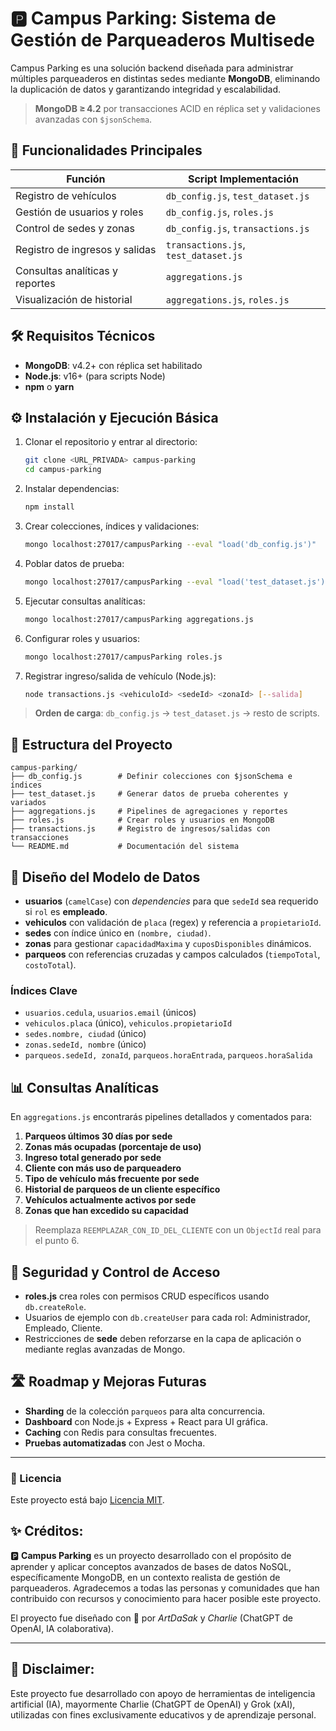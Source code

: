 # 🅿️ Campus Parking: Sistema de Gestión de Parqueaderos Multisede

Campus Parking es una solución backend diseñada para administrar múltiples parqueaderos en distintas sedes mediante **MongoDB**, eliminando la duplicación de datos y garantizando integridad y escalabilidad.

> **MongoDB ≥ 4.2** por transacciones ACID en réplica set y validaciones avanzadas con `$jsonSchema`.

## 🚀 Funcionalidades Principales

| Función                           | Script Implementación                                              |
|-----------------------------------|--------------------------------------------------------------------|
| Registro de vehículos             | `db_config.js`, `test_dataset.js`                                  |
| Gestión de usuarios y roles       | `db_config.js`, `roles.js`                                         |
| Control de sedes y zonas          | `db_config.js`, `transactions.js`                                  |
| Registro de ingresos y salidas    | `transactions.js`, `test_dataset.js`                               |
| Consultas analíticas y reportes   | `aggregations.js`                                                  |
| Visualización de historial        | `aggregations.js`, `roles.js`                                      |

## 🛠️ Requisitos Técnicos

- **MongoDB**: v4.2+ con réplica set habilitado
- **Node.js**: v16+ (para scripts Node)
- **npm** o **yarn**

## ⚙️ Instalación y Ejecución Básica

1. Clonar el repositorio y entrar al directorio:
   ```bash
   git clone <URL_PRIVADA> campus-parking
   cd campus-parking
   ```
2. Instalar dependencias:
   ```bash
   npm install
   ```
3. Crear colecciones, índices y validaciones:
   ```bash
   mongo localhost:27017/campusParking --eval "load('db_config.js')"
   ```
4. Poblar datos de prueba:
   ```bash
   mongo localhost:27017/campusParking --eval "load('test_dataset.js')"
   ```
5. Ejecutar consultas analíticas:
   ```bash
   mongo localhost:27017/campusParking aggregations.js
   ```
6. Configurar roles y usuarios:
   ```bash
   mongo localhost:27017/campusParking roles.js
   ```
7. Registrar ingreso/salida de vehículo (Node.js):
   ```bash
   node transactions.js <vehiculoId> <sedeId> <zonaId> [--salida]
   ```

> **Orden de carga**: `db_config.js` → `test_dataset.js` → resto de scripts.

## 📂 Estructura del Proyecto

```
campus-parking/
├── db_config.js        # Definir colecciones con $jsonSchema e índices
├── test_dataset.js     # Generar datos de prueba coherentes y variados
├── aggregations.js     # Pipelines de agregaciones y reportes
├── roles.js            # Crear roles y usuarios en MongoDB
├── transactions.js     # Registro de ingresos/salidas con transacciones
└── README.md           # Documentación del sistema
```

## 📐 Diseño del Modelo de Datos

- **usuarios** (`camelCase`) con _dependencies_ para que `sedeId` sea requerido si `rol` es **empleado**.
- **vehiculos** con validación de `placa` (regex) y referencia a `propietarioId`.
- **sedes** con índice único en `(nombre, ciudad)`.
- **zonas** para gestionar `capacidadMaxima` y `cuposDisponibles` dinámicos.
- **parqueos** con referencias cruzadas y campos calculados (`tiempoTotal`, `costoTotal`).

### Índices Clave

- `usuarios.cedula`, `usuarios.email` (únicos)
- `vehiculos.placa` (único), `vehiculos.propietarioId`
- `sedes.nombre, ciudad` (único)
- `zonas.sedeId, nombre` (único)
- `parqueos.sedeId, zonaId`, `parqueos.horaEntrada`, `parqueos.horaSalida`

## 📊 Consultas Analíticas

En `aggregations.js` encontrarás pipelines detallados y comentados para:
1. **Parqueos últimos 30 días por sede**
2. **Zonas más ocupadas (porcentaje de uso)**
3. **Ingreso total generado por sede**
4. **Cliente con más uso de parqueadero**
5. **Tipo de vehículo más frecuente por sede**
6. **Historial de parqueos de un cliente específico**
7. **Vehículos actualmente activos por sede**
8. **Zonas que han excedido su capacidad**

> Reemplaza `REEMPLAZAR_CON_ID_DEL_CLIENTE` con un `ObjectId` real para el punto 6.

## 🔐 Seguridad y Control de Acceso

- **roles.js** crea roles con permisos CRUD específicos usando `db.createRole`.
- Usuarios de ejemplo con `db.createUser` para cada rol: Administrador, Empleado, Cliente.
- Restricciones de **sede** deben reforzarse en la capa de aplicación o mediante reglas avanzadas de Mongo.

## 🛣️ Roadmap y Mejoras Futuras

- **Sharding** de la colección `parqueos` para alta concurrencia.
- **Dashboard** con Node.js + Express + React para UI gráfica.
- **Caching** con Redis para consultas frecuentes.
- **Pruebas automatizadas** con Jest o Mocha.

---

### 📜 Licencia

Este proyecto está bajo [Licencia MIT](./LICENSE.md).

## ✨ Créditos:

🅿️ **Campus Parking** es un proyecto desarrollado con el propósito de aprender y aplicar conceptos avanzados de bases de datos NoSQL, específicamente MongoDB, en un contexto realista de gestión de parqueaderos. Agradecemos a todas las personas y comunidades que han contribuido con recursos y conocimiento para hacer posible este proyecto.

El proyecto fue diseñado con 💖 por _ArtDaSak_ y _Charlie_ (ChatGPT de OpenAI, IA colaborativa).

---

## 👀 Disclaimer:

Este proyecto fue desarrollado con apoyo de herramientas de inteligencia artificial (IA), mayormente Charlie (ChatGPT de OpenAI) y Grok (xAI), utilizadas con fines exclusivamente educativos y de aprendizaje personal.